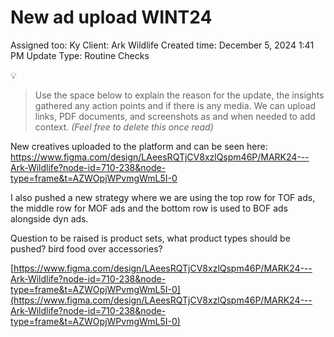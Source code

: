 # New ad upload WINT24

Assigned too: Ky 
Client: Ark Wildlife
Created time: December 5, 2024 1:41 PM
Update Type: Routine Checks

<aside>
💡

> Use the space below to explain the reason for the update, the insights gathered any action points and if there is any media. We can upload links, PDF documents, and screenshots as and when needed to add context. *(Feel free to delete this once read)*
> 
</aside>

New creatives uploaded to the platform and can be seen here: https://www.figma.com/design/LAeesRQTjCV8xzlQspm46P/MARK24---Ark-Wildlife?node-id=710-238&node-type=frame&t=AZWOpjWPvmgWmL5I-0

I also pushed a new strategy where we are using the top row for TOF ads, the middle row for MOF ads and the bottom row is used to BOF ads alongside dyn ads. 

Question to be raised is product sets, what product types should be pushed? bird food over accessories? 

[https://www.figma.com/design/LAeesRQTjCV8xzlQspm46P/MARK24---Ark-Wildlife?node-id=710-238&node-type=frame&t=AZWOpjWPvmgWmL5I-0](https://www.figma.com/design/LAeesRQTjCV8xzlQspm46P/MARK24---Ark-Wildlife?node-id=710-238&node-type=frame&t=AZWOpjWPvmgWmL5I-0)